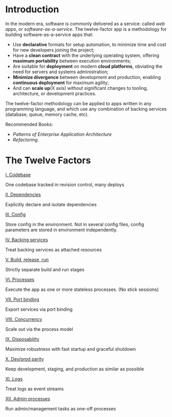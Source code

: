 # Introduction

In the modern era, software is commonly delivered as a service: called *web apps*, or *software-as-a-service*. The twelve-factor app is a methodology for building software-as-a-service apps that:

- Use **declarative** formats for setup automation, to minimize time and cost for new developers joining the project;
- Have a **clean contract** with the underlying operating system, offering **maximum portability** between execution environments;
- Are suitable for **deployment** on modern **cloud platforms**, obviating the need for servers and systems administration;
- **Minimize divergence** between development and production, enabling **continuous deployment** for maximum agility;
- And can **scale up**(X axis) without significant changes to tooling, architecture, or development practices.

The twelve-factor methodology can be applied to apps written in any programming language, and which use any combination of backing services (database, queue, memory cache, etc).

Recommended Books:

- *Patterns of Enterprise Application Architecture* 
- *Refactoring*.

# The Twelve Factors

[I. Codebase](https://12factor.net/codebase)

One codebase tracked in revision control, many deploys

[II. Dependencies](https://12factor.net/dependencies)

Explicitly declare and isolate dependencies

[III. Config](https://12factor.net/config)

Store config in the environment. Not in several config files, config parameters are stored in environment independently. 

[IV. Backing services](https://12factor.net/backing-services)

Treat backing services as attached resources

[V. Build, release, run](https://12factor.net/build-release-run)

Strictly separate build and run stages

[VI. Processes](https://12factor.net/processes)

Execute the app as one or more stateless processes. (No stick sessions)

[VII. Port binding](https://12factor.net/port-binding)

Export services via port binding

[VIII. Concurrency](https://12factor.net/concurrency)

Scale out via the process model

[IX. Disposability](https://12factor.net/disposability)

Maximize robustness with fast startup and graceful shutdown

[X. Dev/prod parity](https://12factor.net/dev-prod-parity)

Keep development, staging, and production as similar as possible

[XI. Logs](https://12factor.net/logs)

Treat logs as event streams

[XII. Admin processes](https://12factor.net/admin-processes)

Run admin/management tasks as one-off processes
